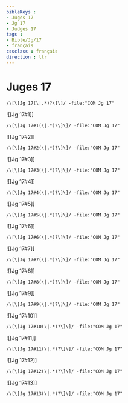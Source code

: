 ```yaml
---
bibleKeys : 
- Juges 17
- Jg 17
- Judges 17
tags : 
- Bible/Jg/17
- français
cssclass : français
direction : ltr
---
```


# Juges 17

```query
/\[\[Jg 17(\|.*)?\]\]/ -file:"COM Jg 17"
```



![[Jg 17#1]]

```query
/\[\[Jg 17#1(\|.*)?\]\]/ -file:"COM Jg 17"
```

![[Jg 17#2]]

```query
/\[\[Jg 17#2(\|.*)?\]\]/ -file:"COM Jg 17"
```

![[Jg 17#3]]

```query
/\[\[Jg 17#3(\|.*)?\]\]/ -file:"COM Jg 17"
```

![[Jg 17#4]]

```query
/\[\[Jg 17#4(\|.*)?\]\]/ -file:"COM Jg 17"
```

![[Jg 17#5]]

```query
/\[\[Jg 17#5(\|.*)?\]\]/ -file:"COM Jg 17"
```

![[Jg 17#6]]

```query
/\[\[Jg 17#6(\|.*)?\]\]/ -file:"COM Jg 17"
```

![[Jg 17#7]]

```query
/\[\[Jg 17#7(\|.*)?\]\]/ -file:"COM Jg 17"
```

![[Jg 17#8]]

```query
/\[\[Jg 17#8(\|.*)?\]\]/ -file:"COM Jg 17"
```

![[Jg 17#9]]

```query
/\[\[Jg 17#9(\|.*)?\]\]/ -file:"COM Jg 17"
```

![[Jg 17#10]]

```query
/\[\[Jg 17#10(\|.*)?\]\]/ -file:"COM Jg 17"
```

![[Jg 17#11]]

```query
/\[\[Jg 17#11(\|.*)?\]\]/ -file:"COM Jg 17"
```

![[Jg 17#12]]

```query
/\[\[Jg 17#12(\|.*)?\]\]/ -file:"COM Jg 17"
```

![[Jg 17#13]]

```query
/\[\[Jg 17#13(\|.*)?\]\]/ -file:"COM Jg 17"
```


